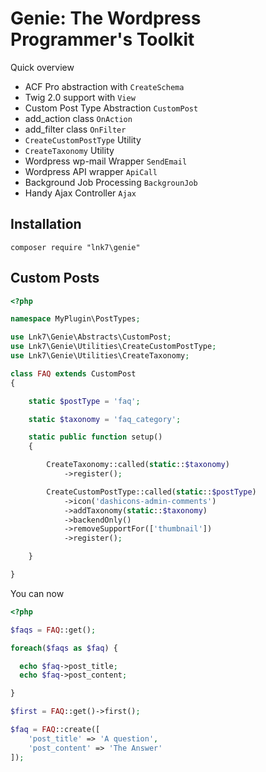 # Genie: The Wordpress Programmer's Toolkit

Quick overview

- ACF Pro abstraction with `CreateSchema`
- Twig 2.0 support with `View`
- Custom Post Type Abstraction `CustomPost`
- add_action class `OnAction`
- add_filter class `OnFilter`
- `CreateCustomPostType` Utility
- `CreateTaxonomy` Utility
- Wordpress wp-mail Wrapper `SendEmail`
- Wordpress API wrapper `ApiCall`
- Background Job Processing `BackgrounJob`
- Handy Ajax Controller `Ajax`

## Installation

`composer require "lnk7\genie"`

## Custom Posts

```php
<?php

namespace MyPlugin\PostTypes;

use Lnk7\Genie\Abstracts\CustomPost;
use Lnk7\Genie\Utilities\CreateCustomPostType;
use Lnk7\Genie\Utilities\CreateTaxonomy;

class FAQ extends CustomPost
{

    static $postType = 'faq';

    static $taxonomy = 'faq_category';

    static public function setup()
    {

        CreateTaxonomy::called(static::$taxonomy)
            ->register();

        CreateCustomPostType::called(static::$postType)
            ->icon('dashicons-admin-comments')
            ->addTaxonomy(static::$taxonomy)
            ->backendOnly()
            ->removeSupportFor(['thumbnail'])
            ->register();

    }

}
```

You can now

```php
<?php

$faqs = FAQ::get();

foreach($faqs as $faq) { 

  echo $faq->post_title;
  echo $faq->post_content;

}

$first = FAQ::get()->first();

$faq = FAQ::create([
    'post_title' => 'A question',
    'post_content' => 'The Answer'
]);

``` 
